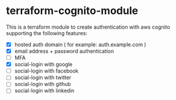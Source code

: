 # terraform-cognito-module

This is a terraform module to create authentication with aws cognito supporting the following features:

 - [x] hosted auth domain ( for example: auth.example.com )
 - [x] email address + password authentication
 - [ ] MFA
 - [x] social-login with google
 - [ ] social-login with facebook
 - [ ] social-login with twitter
 - [ ] social-login with github
 - [ ] social-login with linkedin
